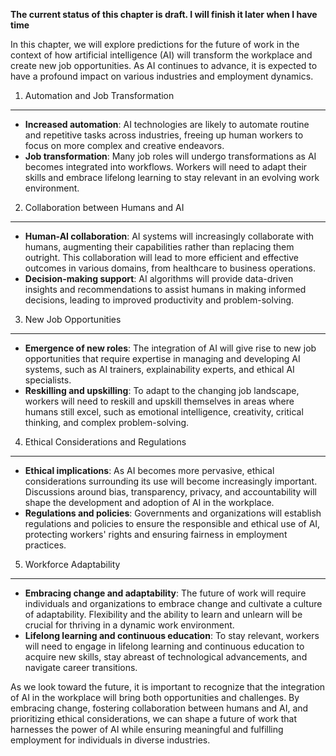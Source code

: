 **The current status of this chapter is draft. I will finish it later when I have time**

In this chapter, we will explore predictions for the future of work in the context of how artificial intelligence (AI) will transform the workplace and create new job opportunities. As AI continues to advance, it is expected to have a profound impact on various industries and employment dynamics.

1. Automation and Job Transformation
------------------------------------

* **Increased automation**: AI technologies are likely to automate routine and repetitive tasks across industries, freeing up human workers to focus on more complex and creative endeavors.
* **Job transformation**: Many job roles will undergo transformations as AI becomes integrated into workflows. Workers will need to adapt their skills and embrace lifelong learning to stay relevant in an evolving work environment.

2. Collaboration between Humans and AI
--------------------------------------

* **Human-AI collaboration**: AI systems will increasingly collaborate with humans, augmenting their capabilities rather than replacing them outright. This collaboration will lead to more efficient and effective outcomes in various domains, from healthcare to business operations.
* **Decision-making support**: AI algorithms will provide data-driven insights and recommendations to assist humans in making informed decisions, leading to improved productivity and problem-solving.

3. New Job Opportunities
------------------------

* **Emergence of new roles**: The integration of AI will give rise to new job opportunities that require expertise in managing and developing AI systems, such as AI trainers, explainability experts, and ethical AI specialists.
* **Reskilling and upskilling**: To adapt to the changing job landscape, workers will need to reskill and upskill themselves in areas where humans still excel, such as emotional intelligence, creativity, critical thinking, and complex problem-solving.

4. Ethical Considerations and Regulations
-----------------------------------------

* **Ethical implications**: As AI becomes more pervasive, ethical considerations surrounding its use will become increasingly important. Discussions around bias, transparency, privacy, and accountability will shape the development and adoption of AI in the workplace.
* **Regulations and policies**: Governments and organizations will establish regulations and policies to ensure the responsible and ethical use of AI, protecting workers' rights and ensuring fairness in employment practices.

5. Workforce Adaptability
-------------------------

* **Embracing change and adaptability**: The future of work will require individuals and organizations to embrace change and cultivate a culture of adaptability. Flexibility and the ability to learn and unlearn will be crucial for thriving in a dynamic work environment.
* **Lifelong learning and continuous education**: To stay relevant, workers will need to engage in lifelong learning and continuous education to acquire new skills, stay abreast of technological advancements, and navigate career transitions.

As we look toward the future, it is important to recognize that the integration of AI in the workplace will bring both opportunities and challenges. By embracing change, fostering collaboration between humans and AI, and prioritizing ethical considerations, we can shape a future of work that harnesses the power of AI while ensuring meaningful and fulfilling employment for individuals in diverse industries.
